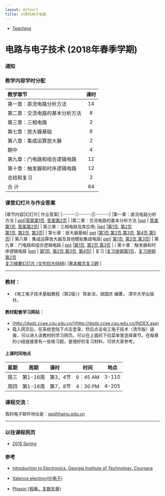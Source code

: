```yaml
---
layout: default
title: 计算机电子电路
---
```


<ul class="breadcrumb">
<li><a href="/teaching/">Teaching</a> <span class="divider"></span></li>
</ul>

# 电路与电子技术 (2018年春季学期)

### 通知

> 

### 教学内容学时分配

|教学章节|课时|
|:------|:------:|
|第一章：直流电路分析方法	| 14|
|第二章：交流电路的基本分析方法	| 8| 
|第三章：三相电路        | 2 | 
| 第七章：放大器基础| 	8| 
| 第八章：集成运算放大器| 	2| 
| 期中|4|
| 第九章：门电路和组合逻辑电路 | 	12| 
| 第十章：触发器和时序逻辑电路	| 12| 
| 总结和复习	| 2| 
| 合    计	|  64| 


### 课堂幻灯片与作业答案

|章节内容|幻灯片| 作业答案|
|:------:|:------:||:------:|
|第一章：直流电路分析方法	| [ppt](第1章.ppt)|[答案第1页](HW1_sol_1.JPG), [答案第2页](HW1_sol_2.JPG) |
|第二章：交流电路的基本分析方法	|[ppt](第2章.ppt) | [答案第1页](HW2_sol_1.JPG), [答案第2页](HW2_sol_2.JPG)|
| 第三章：三相电路及其应用; |[ppt](第3章.ppt) |[第1页](ch3-hw-sol_1.JPG), [第2页](ch3-hw-sol_2.JPG)<br> [第1页](ch4-hw-sol_1.JPG), [第2页](ch4-hw-sol_2.JPG), [第3页](ch4-hw-sol_3.JPG)|
| 第七章：放大器基础| [ppt](第5章.ppt)	|[第1页](ch7-hw-sol_1.JPG),[第2页](ch7-hw-sol_2.JPG),[第3页](ch7-hw-sol_3.JPG), [第4页](ch7-hw-sol_4.JPG),[第5页](ch7-hw-sol_5.JPG)|
| 第八章：集成运算放大器及其他模拟集成电路| [ppt](第6章.ppt)| [第1页](ch8-hw-sol_1.JPG), [第2页](ch8-hw-sol_2.JPG),[第3页](ch8-hw-sol_3.JPG)|
| 第九章：门电路和组合逻辑电路 | [ppt](第7章.ppt) 	|[第1页](ch9-hw-sol_1.JPG), [第2页](ch9-hw-sol_2.JPG),[第3页](ch9-hw-sol_3.JPG) |
| 第十章：触发器和时序逻辑电路	|[ppt](第8章.ppt) | [第1页](ch10-hw-sol_1.JPG), [第2页](ch10-hw-sol_2.JPG),[第3页](ch10-hw-sol_3.JPG), [第4页](ch10-hw-sol_4.JPG)|
| 复习	|[复习提纲第1页](review-outline_1.JPG)，[复习提纲第2页](review-outline_2.JPG) <br> [复习摘要幻灯片 (文件较大6MB)](Review.ppt) |[基本概念复习题](review2.ppt) |

-------

### 教材：

* 《电工电子技术基础教程（第2版）》 陈新龙，胡国庆 编著， 清华大学出版社。

#### 教材配套学习网站：

* [http://dgdz.ccee.cqu.edu.cn/](http://dgdz.ccee.cqu.edu.cn/INDEX.asp)
* 载入网页后，在系统登陆下点击登录，然后点击电工电子技术（清华版）链接，可以进入该教材的学习网页。可以在上面的下拉菜单里选择章节。在每章的小结链接里有一些练习题，是很好的复习材料，可供大家参考。


#### 上课时间地点

| 星期   | 周期  | 课时|时间| 地点|
|:---------:|:-------:|:---------|:--------:|:--------:|
|周三 | 	第1-16周		|第3，4节  | 9：45 AM  | 3-110   |
|周四 | 	第1-16周		|第7，8节  | 4：30 PM  | 4-205   |



### 课程交流：
我的电子邮件地址是：qqi@hainu.edu.cn

------

### 以往课程网页

* [2015 Spring](/teaching/archive/Electronics_2015Spring)

### 参考

* [Introduction to Electronics, Georgia Institute of Technology, Coursera](https://www.coursera.org/learn/electronics/home/info)

* [Valence electron(价电子)](http://en.wikipedia.org/wiki/Valence_electron)
* [Phasor (相量，复数矢量)](http://en.wikipedia.org/wiki/Phasor)